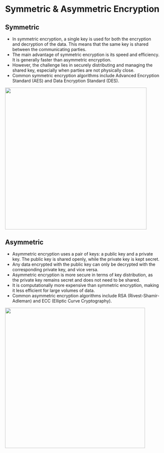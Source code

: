 # Symmetric & Asymmetric Encryption

## Symmetric

- In symmetric encryption, a single key is used for both the encryption and decryption of the data. This means that the same key is shared between the communicating parties.
- The main advantage of symmetric encryption is its speed and efficiency. It is generally faster than asymmetric encryption.
- However, the challenge lies in securely distributing and managing the shared key, especially when parties are not physically close.
- Common symmetric encryption algorithms include Advanced Encryption Standard (AES) and Data Encryption Standard (DES).

<img src="image2.jpg" style="width:4.80833in" />

## Asymmetric

- Asymmetric encryption uses a pair of keys: a public key and a private key. The public key is shared openly, while the private key is kept secret.
- Any data encrypted with the public key can only be decrypted with the corresponding private key, and vice versa.
- Asymmetric encryption is more secure in terms of key distribution, as the private key remains secret and does not need to be shared.
- It is computationally more expensive than symmetric encryption, making it less efficient for large volumes of data.
- Common asymmetric encryption algorithms include RSA (Rivest-Shamir-Adleman) and ECC (Elliptic Curve Cryptography).

<img src="image1.jpg" style="width:4.75833in" />
